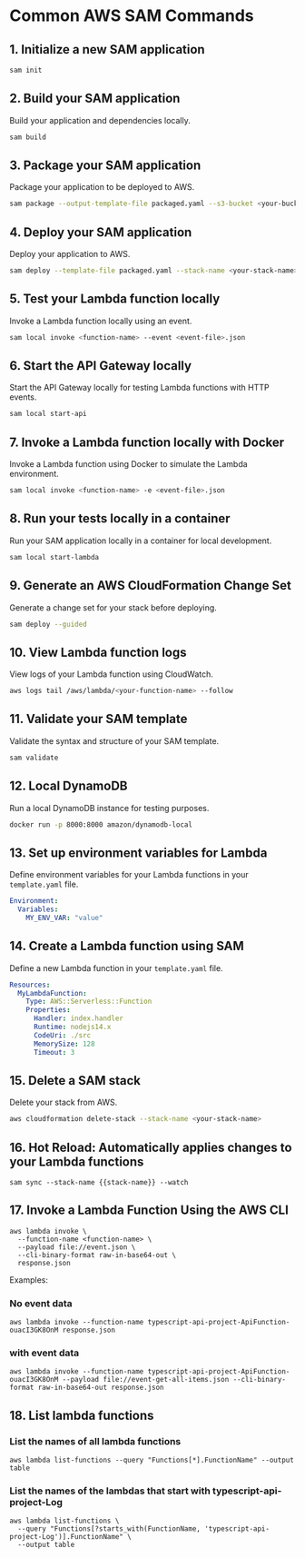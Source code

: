 # Common AWS SAM Commands

## 1. Initialize a new SAM application

```bash
sam init
```

## 2. Build your SAM application

Build your application and dependencies locally.

```bash
sam build
```

## 3. Package your SAM application

Package your application to be deployed to AWS.

```bash
sam package --output-template-file packaged.yaml --s3-bucket <your-bucket-name>
```

## 4. Deploy your SAM application

Deploy your application to AWS.

```bash
sam deploy --template-file packaged.yaml --stack-name <your-stack-name> --capabilities CAPABILITY_IAM
```

## 5. Test your Lambda function locally

Invoke a Lambda function locally using an event.

```bash
sam local invoke <function-name> --event <event-file>.json
```

## 6. Start the API Gateway locally

Start the API Gateway locally for testing Lambda functions with HTTP events.

```bash
sam local start-api
```

## 7. Invoke a Lambda function locally with Docker

Invoke a Lambda function using Docker to simulate the Lambda environment.

```bash
sam local invoke <function-name> -e <event-file>.json
```

## 8. Run your tests locally in a container

Run your SAM application locally in a container for local development.

```bash
sam local start-lambda
```

## 9. Generate an AWS CloudFormation Change Set

Generate a change set for your stack before deploying.

```bash
sam deploy --guided
```

## 10. View Lambda function logs

View logs of your Lambda function using CloudWatch.

```bash
aws logs tail /aws/lambda/<your-function-name> --follow
```

## 11. Validate your SAM template

Validate the syntax and structure of your SAM template.

```bash
sam validate
```

## 12. Local DynamoDB

Run a local DynamoDB instance for testing purposes.

```bash
docker run -p 8000:8000 amazon/dynamodb-local
```

## 13. Set up environment variables for Lambda

Define environment variables for your Lambda functions in your `template.yaml` file.

```yaml
Environment:
  Variables:
    MY_ENV_VAR: "value"
```

## 14. Create a Lambda function using SAM

Define a new Lambda function in your `template.yaml` file.

```yaml
Resources:
  MyLambdaFunction:
    Type: AWS::Serverless::Function
    Properties:
      Handler: index.handler
      Runtime: nodejs14.x
      CodeUri: ./src
      MemorySize: 128
      Timeout: 3
```

## 15. Delete a SAM stack

Delete your stack from AWS.

```bash
aws cloudformation delete-stack --stack-name <your-stack-name>
```

## 16. Hot Reload: Automatically applies changes to your Lambda functions

```
sam sync --stack-name {{stack-name}} --watch
```

## 17. Invoke a Lambda Function Using the AWS CLI

```
aws lambda invoke \
  --function-name <function-name> \
  --payload file://event.json \
  --cli-binary-format raw-in-base64-out \
  response.json

```

Examples:

### No event data

```
aws lambda invoke --function-name typescript-api-project-ApiFunction-ouacI3GK8OnM response.json
```

### with event data

```
aws lambda invoke --function-name typescript-api-project-ApiFunction-ouacI3GK8OnM --payload file://event-get-all-items.json --cli-binary-format raw-in-base64-out response.json
```

## 18. List lambda functions

### List the names of all lambda functions

```
aws lambda list-functions --query "Functions[*].FunctionName" --output table
```

### List the names of the lambdas that start with typescript-api-project-Log

```
aws lambda list-functions \
  --query "Functions[?starts_with(FunctionName, 'typescript-api-project-Log')].FunctionName" \
  --output table
```

